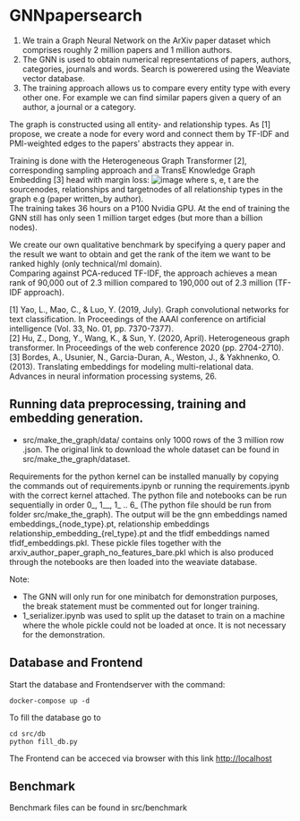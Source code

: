 # GNNpapersearch

1. We train a Graph Neural Network on the ArXiv paper dataset which comprises roughly 2 million papers and 1 million authors. 
2. The GNN is used to obtain numerical representations of papers, authors, categories, journals and words. Search is powerered using the Weaviate vector database. 
3. The training approach allows us to compare every entity type with every other one. For example we can find similar papers given a query of an author, a journal or a category.

The graph is constructed using all entity- and relationship types. As [1] propose,  we create a node for every word and connect them by TF-IDF and PMI-weighted edges to the papers' abstracts they appear in.   

Training is done with the Heterogeneous Graph Transformer [2], corresponding sampling approach and a TransE Knowledge Graph Embedding [3] head with margin loss:
![image](https://github.com/AmosDinh/GNNpapersearch/assets/39965380/4efa8e29-4b70-4784-b014-f3c44fc25f9a)
where s, e, t are the sourcenodes, relationships and targetnodes of all relationship types in the graph e.g (paper written_by author).  <br>
The training takes 36 hours on a P100 Nvidia GPU. At the end of training the GNN still has only seen 1 million target edges (but more than a billion nodes).

We create our own qualitative benchmark by specifying a query paper and the result we want to obtain and get the rank of the item we want to be ranked highly (only technical/ml domain). <br>
Comparing against PCA-reduced TF-IDF, the approach achieves a mean rank of 90,000 out of 2.3 million compared to 190,000 out of 2.3 million (TF-IDF approach). 

[1] Yao, L., Mao, C., & Luo, Y. (2019, July). Graph convolutional networks for text classification. In Proceedings of the AAAI conference on artificial intelligence (Vol. 33, No. 01, pp. 7370-7377). <br>
[2] Hu, Z., Dong, Y., Wang, K., & Sun, Y. (2020, April). Heterogeneous graph transformer. In Proceedings of the web conference 2020 (pp. 2704-2710). <br>
[3] Bordes, A., Usunier, N., Garcia-Duran, A., Weston, J., & Yakhnenko, O. (2013). Translating embeddings for modeling multi-relational data. Advances in neural information processing systems, 26. <br>




## Running data preprocessing, training and embedding generation.
- src/make_the_graph/data/ contains only 1000 rows of the 3 million row .json. The original link to download the whole dataset can be found in src/make_the_graph/dataset.

Requirements for the python kernel can be installed manually by copying the commands out of requirements.ipynb or running the requirements.ipynb with the correct kernel attached.
The python file and notebooks can be run sequentially in order 0_, 1__, 1_ .. 6_ (The python file should be run from folder src/make_the_graph).
The output will be the gnn embeddings named embeddings_{node_type}.pt,
relationship embeddings relationship_embedding_{rel_type}.pt
and the tfidf embeddings named tfidf_embeddings.pkl.
These pickle files together with the arxiv_author_paper_graph_no_features_bare.pkl which is also produced through the notebooks are then loaded into the weaviate database.

Note: 
- The GNN will only run for one minibatch for demonstration purposes, the break statement must be commented out for longer training.
- 1_serializer.ipynb was used to split up the dataset to train on a machine where the whole pickle could not be loaded at once. It is not necessary for the demonstration.

## Database and Frontend
Start the database and Frontendserver with the command:
```
docker-compose up -d 
```

To fill the database go to
```
cd src/db
python fill_db.py
```

The Frontend can be acceced via browser with this link [http://localhost](http://localhost)

## Benchmark
Benchmark files can be found in src/benchmark
